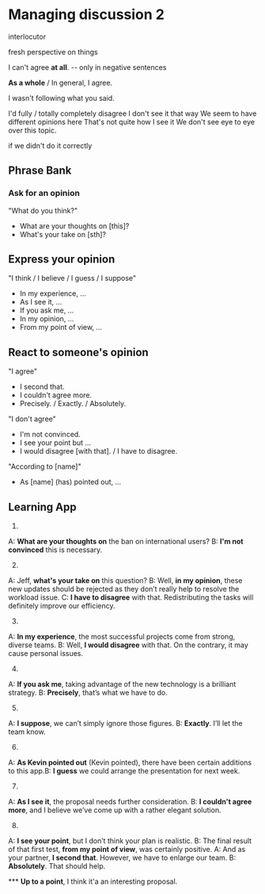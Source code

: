 # Managing discussion 2

interlocutor

fresh perspective on things

I can't agree **at all**. -- only in negative sentences

**As a whole** / In general, I agree.

I wasn't following what you said.

I'd fully / totally completely disagree
I don't see it that way
We seem to have different opinions here
That's not quite how I see it
We don't see eye to eye over this topic.

if we didn't do it correctly

## Phrase Bank

### Ask for an opinion

"What do you think?"

- What are your thoughts on [this]?
- What's your take on [sth]?

## Express your opinion

"I think / I believe / I guess / I suppose"

- In my experience, ...
- As I see it, ...
- If you ask me, ...
- In my opinion, ...
- From my point of view, ...

## React to someone's opinion

"I agree"

- I second that.
- I couldn't agree more.
- Precisely. / Exactly. / Absolutely.

"I don't agree"

- I'm not convinced.
- I see your point but ...
- I would disagree [with that]. / I have to disagree.

"According to [name]"

- As [name] (has) pointed out, ...


## Learning App

1.
A: **What are your thoughts on** the ban on international users?
B: **I'm not convinced** this is necessary.

2.
A: Jeff, **what's your take on** this question?
B: Well, **in my opinion**, these new updates should be rejected as they don’t really help to resolve the workload issue.
C: **I have to disagree** with that. Redistributing the tasks will definitely improve our efficiency.

3.
A: **In my experience**, the most successful projects come from strong, diverse teams.
B: Well, **I would disagree** with that. On the contrary, it may cause personal issues.

4.
A: **If you ask me**, taking advantage of the new technology is a brilliant strategy.
B: **Precisely**, that’s what we have to do.

5.
A: **I suppose**, we can’t simply ignore those figures.
B: **Exactly**. I’ll let the team know.

6.
A: **As Kevin pointed out** (Kevin pointed), there have been certain additions to this app.B: 
**I guess** we could arrange the presentation for next week.

7.
A: **As I see it**, the proposal needs further consideration.
B: **I couldn't agree more**, and I believe we’ve come up with a rather elegant solution.

8.
A: **I see your point**, but I don’t think your plan is realistic.
B: The final result of that first test, **from my point of view**, was certainly positive.
A: And as your partner, **I second that**. However, we have to enlarge our team.
B: **Absolutely**. That should help.

*** **Up to a point**, I think it'a an interesting proposal.
